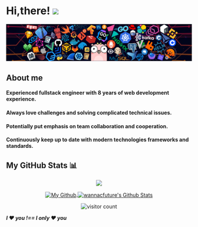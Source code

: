 # Hi,there! <img src='https://em-content.zobj.net/source/microsoft-teams/337/waving-hand_1f44b.png' width="40px"/>

![](https://github.com/wannacfuture/wannacfuture/blob/main/header.png?raw=true)

## About me

#### Experienced fullstack engineer with 8 years of web development experience.
#### Always love challenges and solving complicated technical issues.
#### Potentially put emphasis on team collaboration and cooperation.
#### Continuously keep up to date with modern technologies frameworks and standards.

## My GitHub Stats 📊
<p align="center">
	<a href="https://github.com/wannacfuture">
		<img align="center" src="https://github-profile-trophy.vercel.app/?username=wannacfuture&title=MultiLanguage,Commits,Stars,Followers,Organizations,Repositories" />
	</a>
</p>
<p align="center">
	<a href="https://github.com/wannacfuture">
		<img align="center" src="https://github-readme-stats-git-masterrstaa-rickstaa.vercel.app/api/top-langs/?username=mastercodercat&theme=dracula&langs_count=8&layout=compact&card_width=260&hide=html,scss,makefile,ruby,css,less" alt="My Github" />
	</a>
	<a href="https://github.com/wannacfuture">
		<img align="center" src="https://github-readme-stats-git-masterrstaa-rickstaa.vercel.app/api?username=wannacfuture&show_icons=true&count_private=true&include_all_commits=true&line_height=25&theme=dracula" alt="wannacfuture's Github Stats" />
	</a>
</p>

<p align="center">
	<img src="https://visitor-badge.glitch.me/badge?page_id=wannacfuture.wannacfuture" alt="visitor count"/>
</p>

**_I ❤️ you !== I only ❤️ you_**


